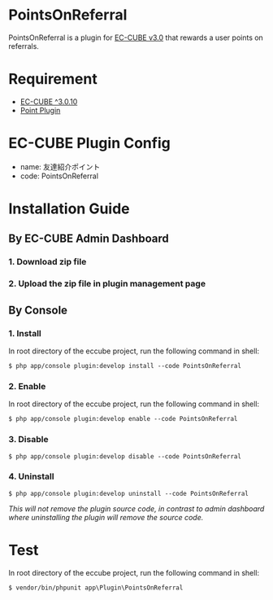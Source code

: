 # PointsOnReferral
PointsOnReferral is a plugin for [EC-CUBE v3.0](https://doc.ec-cube.net/) that rewards a user points on referrals.

# Requirement
- [EC-CUBE ^3.0.10](https://github.com/EC-CUBE/ec-cube/releases)
- [Point Plugin](https://www.ec-cube.net/products/detail.php?product_id=1101)

# EC-CUBE Plugin Config
- name: 友達紹介ポイント
- code: PointsOnReferral

# Installation Guide
## By EC-CUBE Admin Dashboard
### 1. Download zip file
### 2. Upload the zip file in plugin management page
## By Console

### 1. Install

In root directory of the eccube project, run the following command in shell:
```console
$ php app/console plugin:develop install --code PointsOnReferral

```

### 2. Enable

In root directory of the eccube project, run the following command in shell:
```console
$ php app/console plugin:develop enable --code PointsOnReferral
```
### 3. Disable

```console
$ php app/console plugin:develop disable --code PointsOnReferral
```

### 4. Uninstall

```console
$ php app/console plugin:develop uninstall --code PointsOnReferral
```

*This will not remove the plugin source code, in contrast to admin dashboard where uninstalling the plugin will remove the source code.*

# Test

In root directory of the eccube project, run the following command in shell:
```console
$ vendor/bin/phpunit app\Plugin\PointsOnReferral
```
